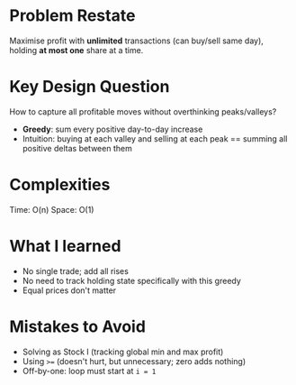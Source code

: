 # Problem Restate
Maximise profit with **unlimited** transactions (can buy/sell same day), holding **at most one** share at a time.

# Key Design Question
How to capture all profitable moves without overthinking peaks/valleys?
- **Greedy**: sum every positive day-to-day increase
- Intuition: buying at each valley and selling at each peak == summing all positive deltas between them

# Complexities
Time: O(n)
Space: O(1)

# What I learned
- No single trade; add all rises
- No need to track holding state specifically with this greedy
- Equal prices don't matter

# Mistakes to Avoid
- Solving as Stock I (tracking global min and max profit)
- Using `>=` (doesn't hurt, but unnecessary; zero adds nothing)
- Off-by-one: loop must start at `i = 1`


